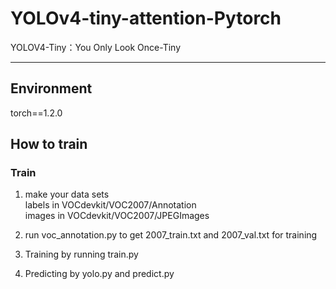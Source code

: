 # YOLOv4-tiny-attention-Pytorch
YOLOV4-Tiny：You Only Look Once-Tiny

---

## Environment
torch==1.2.0
## How to train

### Train
1. make your data sets  
labels in VOCdevkit/VOC2007/Annotation   
images in VOCdevkit/VOC2007/JPEGImages   

2. run voc_annotation.py to get 2007_train.txt and 2007_val.txt for training

3. Training by running train.py  

4. Predicting by yolo.py and predict.py
